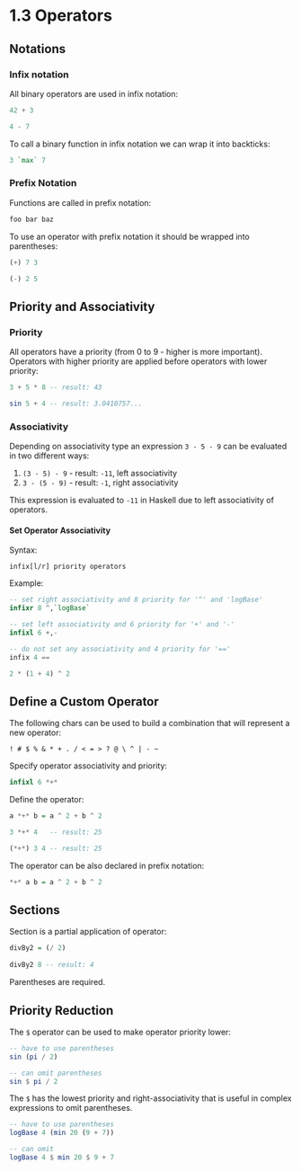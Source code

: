 # 1.3 Operators

## Notations

### Infix notation

All binary operators are used in infix notation:

```haskell
42 + 3

4 - 7
```

To call a binary function in infix notation we can wrap it into backticks:

````haskell
3 `max` 7
````

### Prefix Notation

Functions are called in prefix notation:

```haskell
foo bar baz
```

To use an operator with prefix notation it should be wrapped into parentheses:

```haskell
(+) 7 3

(-) 2 5
```

## Priority and Associativity

### Priority

All operators have a priority (from 0 to 9 - higher is more important).
Operators with higher priority are applied before operators with lower priority:

```haskell
3 + 5 * 8 -- result: 43

sin 5 + 4 -- result: 3.0410757...
```

### Associativity

Depending on associativity type an expression `3 - 5 - 9` can be evaluated
in two different ways:

1. `(3 - 5) - 9` - result: `-11`, left associativity
2. `3 - (5 - 9)` - result: `-1`, right associativity

This expression is evaluated to `-11` in Haskell due to left associativity
of operators.

#### Set Operator Associativity

Syntax:

`infix[l/r] priority operators`

Example:

```haskell
-- set right associativity and 8 priority for '^' and 'logBase'
infixr 8 ^,`logBase`

-- set left associativity and 6 priority for '+' and '-'
infixl 6 +,-

-- do not set any associativity and 4 priority for '=='
infix 4 ==

2 * (1 + 4) ^ 2
```

## Define a Custom Operator

The following chars can be used to build a combination that will represent
a new operator:

`! # $ % & * + . / < = > ? @ \ ^ | - ~`

Specify operator associativity and priority:

```haskell
infixl 6 *+*
```

Define the operator:

```haskell
a *+* b = a ^ 2 + b ^ 2

3 *+* 4   -- result: 25

(*+*) 3 4 -- result: 25
```

The operator can be also declared in prefix notation:

```haskell
*+* a b = a ^ 2 + b ^ 2
```

## Sections

Section is a partial application of operator:

```haskell
divBy2 = (/ 2)
 
divBy2 8 -- result: 4
```

Parentheses are required.

## Priority Reduction

The `$` operator can be used to make operator priority lower:

```haskell
-- have to use parentheses
sin (pi / 2)

-- can omit parentheses
sin $ pi / 2
```

The `$` has the lowest priority and right-associativity that is useful
in complex expressions to omit parentheses.

```haskell
-- have to use parentheses
logBase 4 (min 20 (9 + 7))

-- can omit
logBase 4 $ min 20 $ 9 + 7
```